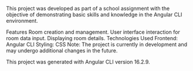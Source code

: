 
This project was developed as part of a school assignment with the objective of demonstrating basic skills and knowledge in the Angular CLI environment.

Features
Room creation and management.
User interface interaction for room data input.
Displaying room details.
Technologies Used
Frontend: Angular CLI
Styling: CSS
Note: The project is currently in development and may undergo additional changes in the future.

This project was generated with Angular CLI version 16.2.9.
